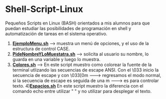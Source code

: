 # Shell-Script-Linux
Pequeños Scripts en Linux (BASH) orientados a mis alumnos para que puedan estudiar las posibilidades de programación en shell y automatización de tareas en el sistema operativo.

1) <a href="https://github.com/jdanieldiaz/Shell-Script-Linux/blob/master/EjemploMenu.sh"><b>EjemploMenu.sh</b></a> --> muestra un menú de opciones, y el uso de la estructura de control CASE.
2) <a href="https://github.com/jdanieldiaz/Shell-Script-Linux/blob/master/PideNombreYLoMuestatra.sh"><b>PideNombreYLoMuestatra.sh</b></a> --> solicita al usuario su nombre, lo guarda en una variable y luego lo muestra.
3) <a href="https://github.com/jdanieldiaz/Shell-Script-Linux/blob/master/colores.sh"><b>Colores.sh</b></a> --> En este script muestro como colorear la fuente de la terminal utlizando las secuencias de escape ANSI. Con el \033 inicio la secuencia de escape y con \033[0m ---> regresamos el modo normal, si la secuencia de escape es seguida de una m ---> es para controlar texto.
4)<a href="https://github.com/jdanieldiaz/Shell-Script-Linux/blob/master/espacios.sh"><b>Espacios.sh</b></a> En este script muestro la diferencia con el comando echo entre utilizar " " y no utilizar para desplegar el texto.
